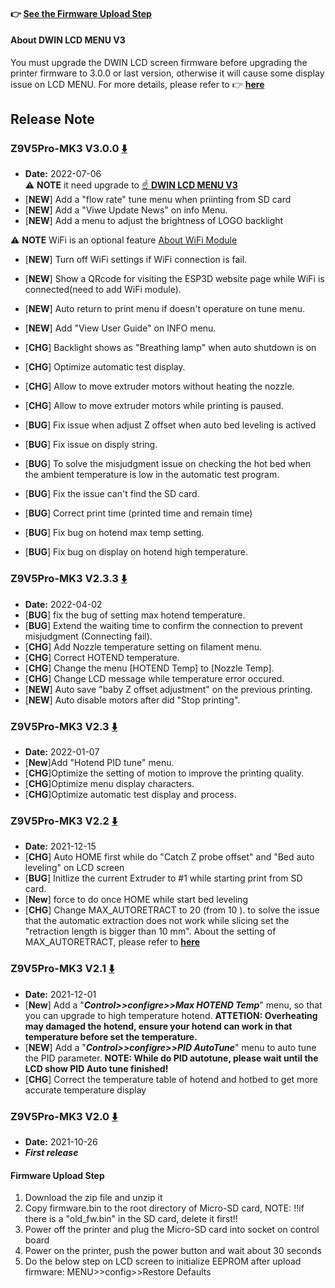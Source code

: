 #### :point_right: [See the Firmware Upload Step](#firmware-upload-step)

#### About DWIN LCD MENU V3
You must upgrade the DWIN LCD screen firmware before upgrading the printer firmware to 3.0.0 or last version, otherwise it will cause some display issue on LCD MENU. For more details, please refer to :point_right: [**here**](https://github.com/ZONESTAR3D/Upgrade-kit-guide/tree/main/TFT-LCD/LCD-DWIN)

## Release Note
### Z9V5Pro-MK3 V3.0.0 [:arrow_down:](Z9V5Pro-MK3_V3_0_0.zip)
- **Date:** 2022-07-06    
:warning: **NOTE** it need upgrade to [:point_up: **DWIN LCD MENU V3**](#about-dwin-lcd-menu-v3)
- [**NEW**] Add a "flow rate" tune menu when priinting from SD card  
- [**NEW**] Add a "Viwe Update News" on info Menu.
- [**NEW**] Add a menu to adjust the brightness of LOGO backlight

:warning: **NOTE** WiFi is an optional feature [About WiFi Module]()
- [**NEW**] Turn off WiFi settings if WiFi connection is fail.
- [**NEW**] Show a QRcode for visiting the ESP3D website page while WiFi is connected(need to add WiFi module).

- [**NEW**] Auto return to print menu if doesn't operature on tune menu.
- [**NEW**] Add "View User Guide" on INFO menu.
- [**CHG**] Backlight shows as "Breathing lamp" when auto shutdown is on
- [**CHG**] Optimize automatic test display.
- [**CHG**] Allow to move extruder motors without heating the nozzle.
- [**CHG**] Allow to move extruder motors while printing is paused.
- [**BUG**] Fix issue when adjust Z offset when auto bed leveling is actived
- [**BUG**] Fix issue on disply string.
- [**BUG**] To solve the misjudgment issue on checking the hot bed when the ambient temperature is low in the automatic test program.
- [**BUG**] Fix the issue can't find the SD card.
- [**BUG**] Correct print time (printed time and remain time)
- [**BUG**] Fix bug on hotend max temp setting.
- [**BUG**] Fix bug on display on hotend high temperature.


### Z9V5Pro-MK3 V2.3.3 [:arrow_down:](Z9V5Pro_MK3_V2_3_3.zip)
- **Date:** 2022-04-02
- [**BUG**] fix the bug of setting max hotend temperature.
- [**BUG**] Extend the waiting time to confirm the connection to prevent misjudgment (Connecting fail).
- [**CHG**] Add Nozzle temperature setting on filament menu.
- [**CHG**] Correct HOTEND temperature.
- [**CHG**] Change the menu [HOTEND Temp] to [Nozzle Temp].
- [**CHG**] Change LCD message while temperature error occured.   
- [**NEW**] Auto save "baby Z offset adjustment" on the previous printing. 
- [**NEW**] Auto disable motors after did "Stop printing".

### Z9V5Pro-MK3 V2.3 [:arrow_down:](Z9V5Pro_MK3_V2_3.zip)
- **Date:** 2022-01-07
- [**New**]Add "Hotend PID tune" menu.  
- [**CHG**]Optimize the setting of motion to improve the printing quality.  
- [**CHG**]Optimize menu display characters.
- [**CHG**]Optimize automatic test display and process.

### Z9V5Pro-MK3 V2.2 [:arrow_down:](Z9V5Pro_MK3_V2_2.zip)
- **Date:** 2021-12-15 
- [**CHG**] Auto HOME first while do "Catch Z probe offset" and "Bed auto leveling" on LCD screen
- [**BUG**] Initlize the current Extruder to #1 while starting print from SD card.   
- [**New**] force to do once HOME while start bed leveling
- [**CHG**] Change MAX_AUTORETRACT to 20 (from 10 ). to solve the issue that the automatic extraction does not work while slicing set the "retraction length is bigger than 10 mm". About the setting of MAX_AUTORETRACT, please refer to  [**here**](https://marlinfw.org/docs/configuration/configuration.html#firmware-retraction)  

### Z9V5Pro-MK3 V2.1 [:arrow_down:](Z9V5Pro_MK3_V2_1.zip)
- **Date:** 2021-12-01 
- [**New**] Add a "***Control>>configre>>Max HOTEND Temp***" menu, so that you can upgrade to high temperature hotend. **ATTETION: Overheating may damaged the hotend, ensure your hotend can work in that temperature before set the temperature.**  
- [**NEW**] Add a "***Control>>configre>>PID AutoTune***" menu to auto tune the PID parameter.   **NOTE: While do PID autotune, please wait until the LCD show PID Auto tune finished!**  
- [**CHG**] Correct the temperature table of hotend and hotbed to get more accurate temperature display  

### Z9V5Pro-MK3 V2.0 [:arrow_down:](Z9V5Pro_MK3_V2_0.zip)
- **Date:** 2021-10-26 
- ***First release***


#### Firmware Upload Step
1. Download the zip file and unzip it
2. Copy firmware.bin to the root directory of Micro-SD card, 
NOTE: !!if there is a "old_fw.bin" in the SD card, delete it first!!
3. Power off the printer and plug the Micro-SD card into socket on control board
4. Power on the printer, push the power button and wait about 30 seconds
5. Do the below step on LCD screen to initialize EEPROM after upload firmware:
MENU>>config>>Restore Defaults